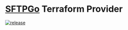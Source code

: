 # [SFTPGo](https://github.com/drakkan/sftpgo) Terraform Provider
[![release](https://github.com/joaquimmmagalhaes/terraform-provider-sftpgo/actions/workflows/release.yml/badge.svg)](https://github.com/joaquimmmagalhaes/terraform-provider-sftpgo/actions/workflows/release.yml)